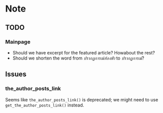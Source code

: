# Note

## TODO

### Mainpage

- Should we have excerpt for the featured article? Howabout the rest?
- Should we shorten the word from *ปรากฏการณ์ท้องฟ้า* to *ปรากฏการณ์*?

## Issues

### the_author_posts_link

Seems like `the_author_posts_link()` is deprecated; we might need to use `get_the_author_posts_link()` instead.
